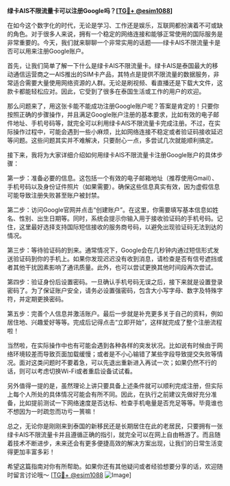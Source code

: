 **绿卡AIS不限流量卡可以注册Google吗？[[TG💪+ @esim1088](https://t.me/s/esim1088)]**

在如今这个数字化的时代，无论是学习、工作还是娱乐，互联网都扮演着不可或缺的角色。对于很多人来说，拥有一个稳定的网络连接和能够正常使用的国际服务是非常重要的。今天，我们就来聊聊一个非常实用的话题——绿卡AIS不限流量卡是否可以用来注册Google账户。

首先，让我们简单了解一下什么是绿卡AIS不限流量卡。绿卡AIS是泰国最大的移动通信运营商之一AIS推出的SIM卡产品，其特点是提供不限流量的数据服务，非常适合需要大量使用网络资源的人群。无论是刷视频、看直播还是下载大文件，这款卡都能轻松应对。因此，它受到了很多在泰国生活或工作的用户的欢迎。

那么问题来了，用这张卡能不能成功注册Google账户呢？答案是肯定的！只要你按照正确的步骤操作，并且满足Google账户注册的基本要求，比如有效的电子邮件地址、手机号码等，就完全可以利用绿卡AIS不限流量卡完成注册。不过，在实际操作过程中，可能会遇到一些小麻烦，比如网络连接不稳定或者验证码接收延迟等问题。这些问题其实并不难解决，只要耐心一点，多尝试几次就能顺利搞定。

接下来，我将为大家详细介绍如何用绿卡AIS不限流量卡注册Google账户的具体步骤：

第一步：准备必要的信息。这包括一个有效的电子邮箱地址（推荐使用Gmail）、手机号码以及身份证件照片（如果需要）。确保这些信息真实有效，因为虚假信息可能导致注册失败甚至账户被封禁。

第二步：访问Google官网并点击“创建账户”。在这里，你需要填写基本信息如姓名、性别、出生日期等。同时，系统会提示你输入用于接收验证码的手机号码。记住，这里最好选择支持国际短信接收的服务商号码，以避免出现验证码无法到达的情况。

第三步：等待验证码的到来。通常情况下，Google会在几秒钟内通过短信形式发送验证码到你的手机上。如果你发现迟迟没有收到消息，请检查是否有信号遮挡或者其他干扰因素影响了通讯质量。此外，也可以尝试更换其他时间段再次尝试。

第四步：验证身份后设置密码。一旦确认手机号码无误之后，接下来就是设置登录密码了。为了保证账户安全，请务必设置强密码，包含大小写字母、数字及特殊字符，并定期更换密码。

第五步：完善个人信息并激活账户。最后一步就是补充更多关于自己的资料，例如居住地、兴趣爱好等等。完成后记得点击“立即开始”，这样就完成了整个注册流程啦！

当然啦，在实际操作中也有可能会遇到各种各样的突发状况。比如说有时候由于网络环境较差而导致页面加载缓慢；或者是不小心输错了某些字段导致提交失败等情况。面对这类问题时不要着急，可以先退出重新进入再试一次；如果仍然不行的话，则可以考虑切换Wi-Fi或者重启设备试试看。

另外值得一提的是，虽然理论上讲只要具备上述条件就可以顺利完成注册，但实际上每个人所处的具体情况可能会有所不同。因此，在执行之前建议先做好充分准备，比如提前测试一下网络速度是否达标、检查手机电量是否充足等等。毕竟谁也不想因为一时疏忽而功亏一篑嘛！

总之，无论你是刚刚来到泰国的新移民还是长期居住在此的老居民，只要拥有一张绿卡AIS不限流量卡并且遵循正确的指引，就完全可以在网上自由畅游了。而且随着技术不断进步，未来还会有更多便捷高效的解决方案出现，让我们的日常生活变得更加丰富多彩！

希望这篇指南对你有所帮助。如果你还有其他疑问或者经验想要分享的话，欢迎随时留言讨论哦～ [[TG💪+ @esim1088](https://t.me/s/esim1088) ![Image](https://i.postimg.cc/4NQfJmqS/Snipaste-2025-05-13-00-14-12.png)]